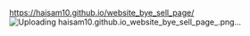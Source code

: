 https://haisam10.github.io/website_bye_sell_page/
![Uploading haisam10.github.io_website_bye_sell_page_.png…]()
